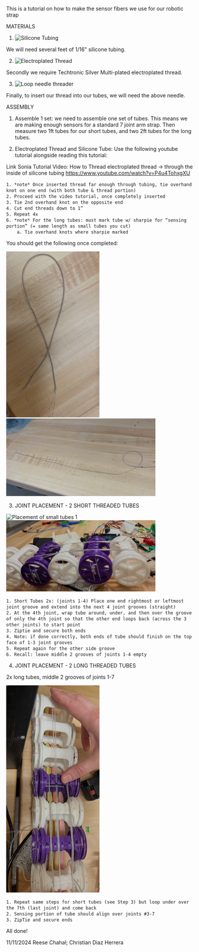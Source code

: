 This is a tutorial on how to make the sensor fibers we use for our robotic strap

MATERIALS
1. <img src="images\silicontubing.png" alt="Silicone Tubing" width="50%" height=auto>
We will need several feet of 1/16" silicone tubing.

2. <img src="images\electroplatedthread.png" alt="Electroplated Thread" width="50%" height=auto>
Secondly we require Techtronic Silver Multi-plated electroplated thread.

3. <img src="images\loopneedlethreader.png" alt="Loop needle threader" width="50%" height=auto>
Finally, to insert our thread into our tubes, we will need the above needle.

ASSEMBLY

1. Assemble 1 set: we need to assemble one set of tubes. This means we are making enough sensors for a standard 7 joint arm strap. Then measure two 1ft tubes for our short tubes, and two 2ft tubes for the long tubes. 

2. Electroplated Thread and Silicone Tube: 
Use the following youtube tutorial alongside reading this tutorial:

Link Sonia Tutorial Video: How to Thread electroplated thread → through the inside of silicone tubing 
https://www.youtube.com/watch?v=P4u4TohxgXU
    
    1. *note* Once inserted thread far enough through tubing, tie overhand knot on one end (with both tube & thread portion)
    2. Proceed with the video tutorial, once completely inserted
    3. Tie 2nd overhand knot on the opposite end 
    4. Cut end threads down to 1”
    5. Repeat 4x
    6. *note* For the long tubes: must mark tube w/ sharpie for “sensing portion” (= same length as small tubes you cut)
        a. Tie overhand knots where sharpie marked
You should get the following once completed: 

<img src="images\electrothreadntube1.png" alt="Electro threaded tube 1" width="50%" height=auto>
<img src="images\electrothreadntube2.png" alt="Electro threaded tube 2" width="80%" height=auto>

3. JOINT PLACEMENT - 2 SHORT THREADED TUBES

<img src="images\jointplacement1.png" alt="Placement of small tubes 1" width="50%" height=auto>
<img src="images\jointplacement2.png" alt="Placement of small tubes 2" width="80%" height=auto>

    1. Short Tubes 2x: (joints 1-4) Place one end rightmost or leftmost joint groove and extend into the next 4 joint grooves (straight)
    2. At the 4th joint, wrap tube around, under, and then over the groove of only the 4th joint so that the other end loops back (across the 3 other joints) to start point 
    3. Ziptie and secure both ends
    4. Note: if done correctly, both ends of tube should finish on the top face of 1-3 joint grooves
    5. Repeat again for the other side groove 
    6. Recall: leave middle 2 grooves of joints 1-4 empty 

4. JOINT PLACEMENT - 2 LONG THREADED TUBES

2x long tubes, middle 2 grooves of joints 1-7

<img src="images\finished.png" alt="Placement of long tubes" width="50%" height=auto>

    1. Repeat same steps for short tubes (see Step 3) but loop under over the 7th (last joint) and come back
    2. Sensing portion of tube should align over joints #3-7
    3. ZipTie and secure ends 

All done!

11/11/2024 Reese Chahal; Christian Diaz Herrera

